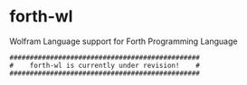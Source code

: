 # forth-wl
Wolfram Language support for Forth Programming Language

```
###############################################
#    forth-wl is currently under revision!    #
###############################################
```

